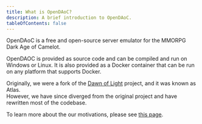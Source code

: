 ```yaml
---
title: What is OpenDAoC?
description: A brief introduction to OpenDAoC.
tableOfContents: false
---
```


OpenDAoC is a free and open-source server emulator for the MMORPG Dark Age of Camelot.

OpenDAOC is provided as source code and can be compiled and run on Windows or Linux. It is also provided as a Docker container that can be run on any platform that supports Docker.

Originally, we were a fork of the [Dawn of Light][1] project, and it was known as Atlas.  
However, we have since diverged from the original project and have rewritten most of the codebase.

To learn more about the our motivations, please see [this page][2].

[1]: https://github.com/Dawn-of-Light
[2]: /docs/motivation